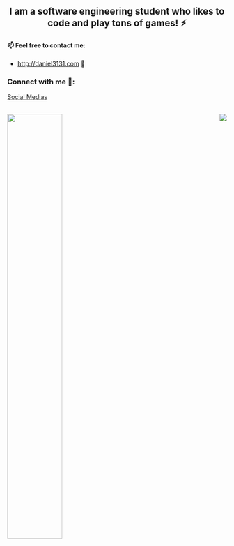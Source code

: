 ## <p align="center"> I am a software engineering student who likes to code and play tons of games! ⚡ </p>


#### 📫 Feel free to contact me:
- http://daniel3131.com 💬


### Connect with me 🔗:

<p align="left">
<a href="https://linktr.ee/Daniel3131" target="blank">Social Medias</a>
</p>


<br>
 <!-- Github Stats -->
<a href="https://github.com/TheDaniel3131/github-readme-stats">
  <img align=left src="https://github-readme-stats.vercel.app/api?username=TheDaniel3131&theme=blue-green&showicons=true&hide_border=true" width=50%/>
</a>

<!-- Most Used Languages -->
<a href="https://github.com/TheDaniel3131/github-readme-stats">
  <img align=right src="https://github-readme-stats.vercel.app/api/top-langs/?username=TheDaniel3131&theme=blue-green&layout=compact&hide_border=true"/>
</a>



